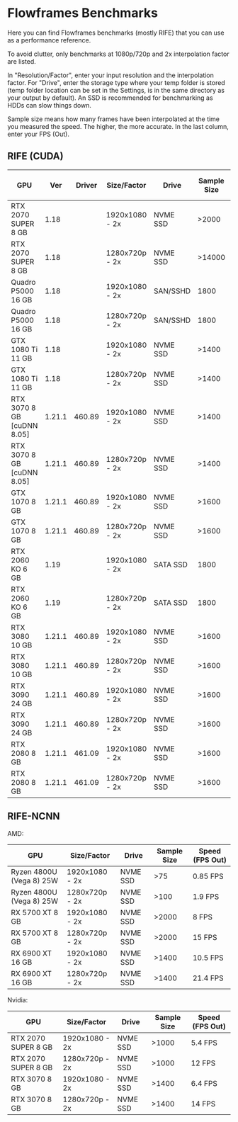 

# Flowframes Benchmarks

Here you can find Flowframes benchmarks (mostly RIFE) that you can use as a performance reference.

To avoid clutter, only benchmarks at 1080p/720p and 2x interpolation factor are listed.

In "Resolution/Factor", enter your input resolution and the interpolation factor. For "Drive", enter the storage type where your temp folder is stored (temp folder location can be set in the Settings, is in the same directory as your output by default). An SSD is recommended for benchmarking as HDDs can slow things down.

Sample size means how many frames have been interpolated at the time you measured the speed. The higher, the more accurate. In the last column, enter your FPS (Out).

## RIFE (CUDA)

| GPU                        | Ver    | Driver | Size/Factor    | Drive    | Sample Size | Speed (FPS Out) |
| -------------------------- | ------ | ------ | -------------- | -------- | ----------- | --------------- |
| RTX 2070 SUPER 8 GB        | 1.18   |        | 1920x1080 - 2x | NVME SSD | \>2000      | 14 FPS          |
| RTX 2070 SUPER 8 GB        | 1.18   |        | 1280x720p - 2x | NVME SSD | \>14000     | 25.5 FPS        |
| Quadro P5000 16 GB         | 1.18   |        | 1920x1080 - 2x | SAN/SSHD | 1800        | 10.8 FPS        |
| Quadro P5000 16 GB         | 1.18   |        | 1280x720p - 2x | SAN/SSHD | 1800        | 20.2 FPS        |
| GTX 1080 Ti 11 GB          | 1.18   |        | 1920x1080 - 2x | NVME SSD | >1400       | 12.2 FPS        |
| GTX 1080 Ti 11 GB          | 1.18   |        | 1280x720p - 2x | NVME SSD | >1400       | 22.8 FPS        |
| RTX 3070 8 GB [cuDNN 8.05] | 1.21.1 | 460.89 | 1920x1080 - 2x | NVME SSD | >1400       | 19.5 FPS        |
| RTX 3070 8 GB [cuDNN 8.05] | 1.21.1 | 460.89 | 1280x720p - 2x | NVME SSD | >1400       | 40 FPS          |
| GTX 1070 8 GB              | 1.21.1 | 460.89 | 1920x1080 - 2x | NVME SSD | >1600       | 9.2 FPS         |
| GTX 1070 8 GB              | 1.21.1 | 460.89 | 1280x720p - 2x | NVME SSD | >1600       | 18.2 FPS        |
| RTX 2060 KO 6 GB           | 1.19   |        | 1920x1080 - 2x | SATA SSD | 1800        | 12.1 FPS        |
| RTX 2060 KO 6 GB           | 1.19   |        | 1280x720p - 2x | SATA SSD | 1800        | 24 FPS          |
| RTX 3080 10 GB             | 1.21.1 | 460.89 | 1920x1080 - 2x | NVME SSD | >1600       | 30 FPS          |
| RTX 3080 10 GB             | 1.21.1 | 460.89 | 1280x720p - 2x | NVME SSD | >1600       | 55.5 FPS        |
| RTX 3090 24 GB             | 1.21.1 | 460.89 | 1920x1080 - 2x | NVME SSD | >1600       | 33 FPS          |
| RTX 3090 24 GB             | 1.21.1 | 460.89 | 1280x720p - 2x | NVME SSD | >1600       | 60 FPS          |
| RTX 2080 8 GB              | 1.21.1 | 461.09 | 1920x1080 - 2x | NVME SSD | >1600       | 18.8 FPS        |
| RTX 2080 8 GB              | 1.21.1 | 461.09 | 1280x720p - 2x | NVME SSD | >1600       | 37 FPS          |

## RIFE-NCNN

AMD:

| GPU                      | Size/Factor    | Drive    | Sample Size | Speed (FPS Out) |
| ------------------------ | -------------- | -------- | ----------- | --------------- |
| Ryzen 4800U (Vega 8) 25W | 1920x1080 - 2x | NVME SSD | \>75        | 0.85 FPS        |
| Ryzen 4800U (Vega 8) 25W | 1280x720p - 2x | NVME SSD | \>100       | 1.9 FPS         |
| RX 5700 XT 8 GB          | 1920x1080 - 2x | NVME SSD | \>2000      | 8 FPS           |
| RX 5700 XT 8 GB          | 1280x720p - 2x | NVME SSD | \>2000      | 15 FPS          |
| RX 6900 XT 16 GB         | 1920x1080 - 2x | NVME SSD | >1400       | 10.5 FPS        |
| RX 6900 XT 16 GB         | 1280x720p - 2x | NVME SSD | >1400       | 21.4 FPS        |

Nvidia:

| GPU                 | Size/Factor    | Drive    | Sample Size | Speed (FPS Out) |
| ------------------- | -------------- | -------- | ----------- | --------------- |
| RTX 2070 SUPER 8 GB | 1920x1080 - 2x | NVME SSD | \>1000      | 5.4 FPS         |
| RTX 2070 SUPER 8 GB | 1280x720p - 2x | NVME SSD | \>1000      | 12 FPS          |
| RTX 3070 8 GB       | 1920x1080 - 2x | NVME SSD | >1400       | 6.4 FPS         |
| RTX 3070 8 GB       | 1280x720p - 2x | NVME SSD | >1400       | 14 FPS          |